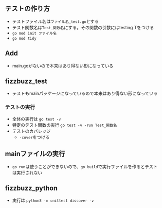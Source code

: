 ## テストの作り方
- テストファイル名は`ファイル名_test.go`とする
- テスト関数名は`Test_関数名`にする。その関数の引数にはtesting Tをつける
- `go mod init ファイル名`
- `go mod tidy`

## Add
- main.goがないので本来はあり得ない形になっている

## fizzbuzz_test
- テストもmainパッケージになっているので本来はあり得ない形になっている
### テストの実行
- 全体の実行は `go test -v`
- 特定のテスト関数の実行 `go test -v -run Test_関数名`
- テストのカバレッジ
  - `-cover`をつける 
## mainファイルの実行
- `go run`は使うことができないので、`go build`で実行ファイルを作るとテストは実行されない
## fizzbuzz_python
- 実行は `python3 -m unittest discover -v`
